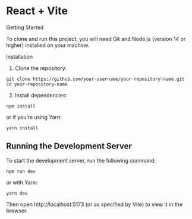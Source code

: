 # React + Vite

Getting Started

To clone and run this project, you will need Git and Node.js (version 14 or higher) installed on your machine.

Installation

1. Clone the repository:
```
git clone https://github.com/your-username/your-repository-name.git
cd your-repository-name
```

2. Install dependencies:
```
npm install
```

or if you’re using Yarn:
```
yarn install
```

## Running the Development Server

To start the development server, run the following command:
```
npm run dev
```

or with Yarn:
```
yarn dev
```

Then open http://localhost:5173 (or as specified by Vite) to view it in the browser.
